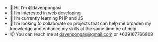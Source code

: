 - 👋 Hi, I’m @davenpongasi
- 👀 I’m interested in web developing
- 🌱 I’m currently learning PHP and JS
- 💞️ I’m looking to collaborate on projects that can help me broaden my knowledge and enhance my skills at the same time be of help
- 📫 You can reach me at davenpongas@gmail.com or +639167766809

<!---
davenpongasi/davenpongasi is a ✨ special ✨ repository because its `README.md` (this file) appears on your GitHub profile.
You can click the Preview link to take a look at your changes.
--->
